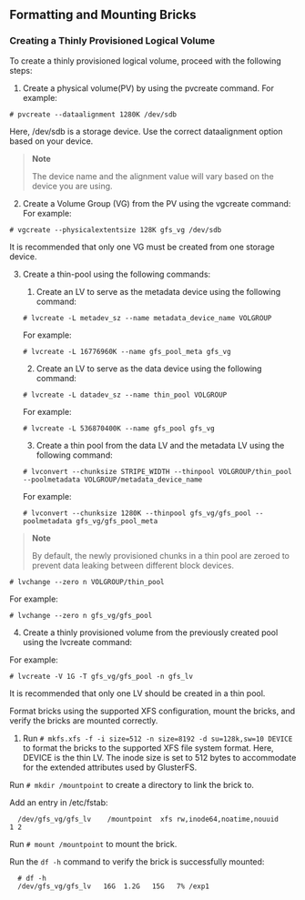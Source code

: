 ## Formatting and Mounting Bricks

### Creating a Thinly Provisioned Logical Volume

To create a thinly provisioned logical volume, proceed with the following steps:

  1. Create a physical volume(PV) by using the pvcreate command.
  For example:

  `# pvcreate --dataalignment 1280K /dev/sdb`

  Here, /dev/sdb is a storage device.
  Use the correct dataalignment option based on your device.

  >**Note**
  >
  >The device name and the alignment value will vary based on the device you are using.

  2. Create a Volume Group (VG) from the PV using the vgcreate command: 
  For example:

  `# vgcreate --physicalextentsize 128K gfs_vg /dev/sdb`

  It is recommended that only one VG must be created from one storage device.

  3. Create a thin-pool using the following commands:

      1. Create an LV to serve as the metadata device using the following command:

      `# lvcreate -L metadev_sz --name metadata_device_name VOLGROUP`

      For example:

      `# lvcreate -L 16776960K --name gfs_pool_meta gfs_vg`

      2. Create an LV to serve as the data device using the following command:

      `# lvcreate -L datadev_sz --name thin_pool VOLGROUP`

      For example:

      `# lvcreate -L 536870400K --name gfs_pool gfs_vg`

      3. Create a thin pool from the data LV and the metadata LV using the following command:

      `# lvconvert --chunksize STRIPE_WIDTH --thinpool VOLGROUP/thin_pool --poolmetadata VOLGROUP/metadata_device_name`

      For example:

      `# lvconvert --chunksize 1280K --thinpool gfs_vg/gfs_pool --poolmetadata gfs_vg/gfs_pool_meta`

  >**Note**
  >
  >By default, the newly provisioned chunks in a thin pool are zeroed to prevent data leaking between different block devices.

  `# lvchange --zero n VOLGROUP/thin_pool`

  For example:

  `# lvchange --zero n gfs_vg/gfs_pool`

  4. Create a thinly provisioned volume from the previously created pool using the lvcreate command:

  For example:

  `# lvcreate -V 1G -T gfs_vg/gfs_pool -n gfs_lv`

  It is recommended that only one LV should be created in a thin pool.

Format bricks using the supported XFS configuration, mount the bricks, and verify the bricks are mounted correctly.

  1. Run `# mkfs.xfs -f -i size=512 -n size=8192 -d su=128k,sw=10 DEVICE` to format the bricks to the supported XFS file system format. Here, DEVICE is the thin LV. The inode size is set to 512 bytes to accommodate for the extended attributes used by GlusterFS.

  Run `# mkdir /mountpoint` to create a directory to link the brick to.

  Add an entry in /etc/fstab:

      /dev/gfs_vg/gfs_lv    /mountpoint  xfs rw,inode64,noatime,nouuid      1 2

  Run `# mount /mountpoint` to mount the brick.

  Run the `df -h` command to verify the brick is successfully mounted:

      # df -h
      /dev/gfs_vg/gfs_lv   16G  1.2G   15G   7% /exp1
